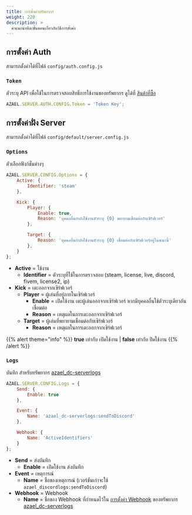 ```yaml
---
title: การตั้งค่าทรัพยากร
weight: 220
description: >
  คำแนะนำทีละขั้นตอนเกี่ยวกับวิธีการตั้งค่า
---
```


## การตั้งค่า Auth

สามารถตั้งค่าได้ที่ไฟล์ `config/auth.config.js`

### `Token`

ตัวระบุ API เพื่อใช้ในการตรวจสอบสิทธิ์การใช้งานของทรัพยากร ดูได้ที่ [สินค้าที่ซื้อ](https://fivem.azael.dev/dashboard/digishop)

```js
AZAEL.SERVER.AUTH.CONFIG.Token = 'Token Key';
```

## การตั้งค่าฝั่ง Server

สามารถตั้งค่าได้ที่ไฟล์ `config/default/server.config.js`

### `Options`

ตัวเลือกฟังก์ชั่นต่างๆ

```js
AZAEL.SERVER.CONFIG.Options = {
    Active: {
        Identifier: 'steam'
    },

    Kick: { 
        Player: {
            Enable: true,
            Reason: 'บุคคลอื่นกำลังใช้งานตัวระบุ {0} พยายามเชื่อมต่อกับเซิร์ฟเวอร์'
        },

        Target: {
            Reason: 'บุคคลอื่นกำลังใช้งานตัวระบุ {0} เชื่อมต่อกับเซิร์ฟเวอร์อยู่ในขณะนี้'
        },
    }
};
```

- **Active** = ใช้งาน
    - **Identifier** = ตัวระบุที่ใช้ในการตรวจสอบ (steam, license, live, discord, fivem, license2, ip)
- **Kick** = เตะออกจากเซิร์ฟเวอร์
    - **Player** = ผู้เล่นที่อยู่ภายในเซิร์ฟเวอร์
        - **Enable** = เปิดใช้งาน เตะผู้เล่นออกจากเซิร์ฟเวอร์ หากมีบุคคลอื่นใช้ตัวระบุเดียวกันเชื่อมต่อ
        - **Reason** = เหตุผลในการเตะออกจากเซิร์ฟเวอร์
    - **Target** = ผู้เล่นที่พยายามเชื่อมต่อกับเซิร์ฟเวอร์
        - **Reason** = เหตุผลในการเตะออกจากเซิร์ฟเวอร์

{{% alert theme="info" %}}
**true** เท่ากับ เปิดใช้งาน | **false** เท่ากับ ปิดใช้งาน
{{% /alert %}}

### `Logs`

บันทึก สำหรับทรัพยากร [azael_dc-serverlogs](https://fivem.azael.dev/digishop/azael-dc-serverlogs/)

```js
AZAEL.SERVER.CONFIG.Logs = {
    Send: {
        Enable: true
    },

    Event: {
        Name: 'azael_dc-serverlogs:sendToDiscord'
    },

    Webhook: {
        Name: 'ActiveIdentifiers'
    }
};
```

- **Send** = ส่งบันทึก
    - **Enable** = เปิดใช้งาน ส่งบันทึก
- **Event** = เหตุการณ์
    - **Name** = ชื่อของเหตุการณ์ (เวอร์ชันเก่าจะใช้ `azael_discordlogs:sendToDiscord`)
- **Webhook** = Webhook
    - **Name** = ชื่อของ Webhook ที่กำหนดไว้ใน [การตั้งค่า Webhook](../../azael_dc-serverlogs/config/#webhooks) ของทรัพยากร [azael_dc-serverlogs](https://fivem.azael.dev/digishop/azael-dc-serverlogs/)